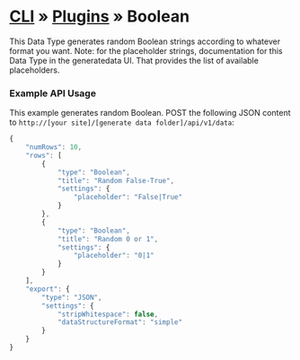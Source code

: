 # [CLI](../../../../../cli/README.md) &raquo; [Plugins](../../../../../cli/PLUGINS.md) &raquo; Boolean

This Data Type generates random Boolean strings according to whatever format you want. Note: for the 
placeholder strings, documentation for this Data Type in the generatedata UI. That provides the list of available
placeholders.

### Example API Usage

This example generates random Boolean. POST the following JSON content to 
`http://[your site]/[generate data folder]/api/v1/data`:

```javascript
{
    "numRows": 10,
    "rows": [
        {
            "type": "Boolean",
            "title": "Random False-True",
            "settings": {
                "placeholder": "False|True"
            }
        },
        {
            "type": "Boolean",
            "title": "Random 0 or 1",
            "settings": {
                "placeholder": "0|1"
            }
        }
    ],
    "export": {
        "type": "JSON",
        "settings": {
            "stripWhitespace": false,
            "dataStructureFormat": "simple"
        }
    }
}
```
